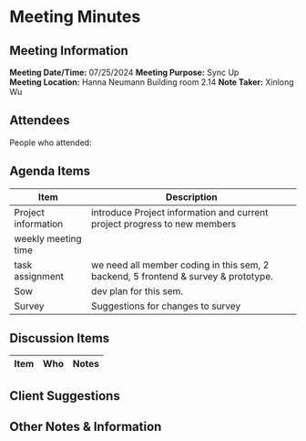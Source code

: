 # Meeting Minutes
## Meeting Information
**Meeting Date/Time:** 07/25/2024
**Meeting Purpose:** Sync Up  
**Meeting Location:** Hanna Neumann Building room 2.14
**Note Taker:** Xinlong Wu

## Attendees
People who attended:

## Agenda Items

Item | Description
---- | ----
Project information | introduce Project information and current project progress to new members
weekly meeting time | 
task assignment | we need all member coding in this sem, 2 backend, 5 frontend & survey & prototype.
Sow | dev plan for this sem.
Survey | Suggestions for changes to survey


## Discussion Items

| Item                        | Who                 | Notes                                                        |
| --------------------------- | ------------------- | ------------------------------------------------------------ |


## Client Suggestions

## Other Notes & Information
